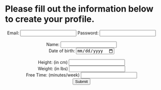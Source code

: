 # Please fill out the information below to create your profile. 

<form id="profileForm" onSubmit="submitForm()">
  <label for="email">Email:</label>
  <input type="email" id="email" name="email" required>
  <label for="password">Password:</label>
  <input type="password" id="password" name="password" required>
  <br>
  <br>
  <label for="name">Name:</label>
  <input type="text" id="name" name="name" required>
  <br>
  <label for="dob">Date of birth:</label>
  <input type="date" id="dob" name="dobString" required>
  <br>
  <br>
  <label for="height">Height: (in cm)</label>
  <input type="number" id="height" name="height" min="0" required>
  <br>
  <label for="weight">Weight: (in lbs)</label>
  <input type="number" id="weight" name="weight" min="0" required>
  <br>
  <label for="freetime">Free Time: (minutes/week)</label>
  <input type="number" id="freetime" name="freetime" min="0" required>
  <br>
  <input type="submit" value="Submit">
</form>


<script>
async function submitForm(){
    event.preventDefault();
    const email = document.getElementById("email").value;
    const password = document.getElementById("password").value;
    const name = document.getElementById("name").value;
    const dob = document.getElementById("dob").value;
    const height = document.getElementById("height").value;
    const weight = document.getElementById("weight").value;
    const freetime = document.getElementById("freetime").value;
    let parts = dob.split("-");
    let newDateString = `${parts[1]}-${parts[2]}-${parts[0]}`;

    const data = {
        email: email,
        password: password,
        name: name,
        dob: newDateString,
        height: height,
        weight: weight,
        freetime: freetime
    };
    const params = new URLSearchParams();

    for (const [key, value] of Object.entries(data)) {
        params.append(key, value);
    }
    await checkEmail(email, params);
}

    async function createProfile(params){
        fetch("https://blognorte.tk/api/person/post", {
            method: "POST",
            headers: {
                "Content-Type": "application/x-www-form-urlencoded"
            },
            body: params
            })
            .then(response => response.text())
            .then(data => {
            console.log(data);
            if(data.includes("successfully")){
                alert("Profile created successfully!");
                window.location.href = location.origin + `/Tri2TeamProject/FRQs/frq2/profile?email=${params.get('email')}&password=${params.get('password')}`;
            }
            else{
                alert("Profile creation failed. Please try again.")
            }
            })
            .catch(error => {
            return console.error(error);
            });
    }


    async function checkEmail(email, params){
        const url = `https://blognorte.tk/api/person/`;
        const response = await fetch(url, {method: 'GET', headers:{"Accept":"application/json"}})
        const data = await response.json();
        const person = data.find(person => person.email === email);
        if(person){
            return alert("Email is already registered. Please try again.")
        }
        else{
            createProfile(params)
        }
    }

</script>

<style>
#profileForm {
    text-align: center;
}
</style>
